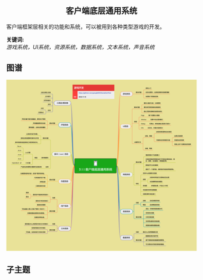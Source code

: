 <h2 align="center">客户端底层通用系统</h2>
<p>
客户端框架层相关的功能和系统，可以被用到各种类型游戏的开发。
</p>

**关键词:**<br/> 
*游戏系统，UI系统，资源系统，数据系统，文本系统，声音系统*

## 图谱
![图片加载中...](../exports/3.1.1.客户端底层通用系统.png?raw=true)

## 子主题
